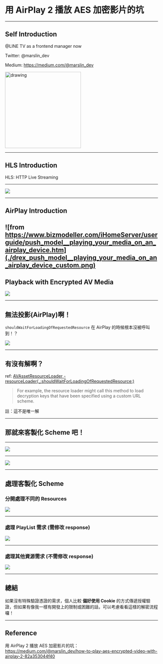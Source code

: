 # 用 AirPlay 2 播放 AES 加密影片的坑

---

## Self Introduction

@LINE TV as a frontend manager now

Twitter: @marslin_dev

Medium: https://medium.com/@marslin_dev

<img src="self-introduction.JPG" alt="drawing" width="250"/>

---

## HLS Introduction

HLS: HTTP Live Streaming

---

![](./normal-hls.png)

---

## AirPlay Introduction

![from https://www.bizmodeller.com/iHomeServer/userguide/push_model__playing_your_media_on_an_airplay_device.htm](./drex_push_model__playing_your_media_on_an_airplay_device_custom.png)
---

## Playback with Encrypted AV Media

![](./resourceLoader.png)

---

## 無法投影(AirPlay)啊！

`shouldWaitForLoadingOfRequestedResource` 在 AirPlay 的時候根本沒被呼叫到！？

![](./scared.png)

---

## 有沒有解啊？

ref: [AVAssetResourceLoader - resourceLoader(_:shouldWaitForLoadingOfRequestedResource:)](https://developer.apple.com/documentation/avfoundation/avassetresourceloaderdelegate/1388121-resourceloader)

> For example, the resource loader might call this method to load decryption keys that have been specified using a custom URL scheme.

註：這不是唯一解

---

## 那就來客製化 Scheme 吧！

---

![](./normal-hls.png)

---

![](./custom-hls.png)

---

## 處理客製化 Scheme

### 分開處理不同的 Resources

![](./resourceLoader-handle.png)

---

### 處理 PlayList 需求 (需修改 response)

![](./resourceLoader-replace.png)

---

### 處理其他資源需求 (不需修改 response)

![](./resourceLoader-redirect.png)

---

## 總結

如果沒有特殊驗證憑證的需求，個人比較 **偏好使用 Cookie** 的方式傳遞授權驗證，但如果有像我一樣有開發上的限制或困難的話，可以考慮看看這樣的解密流程囉！

---

## Reference

用 AirPlay 2 播放 AES 加密影片的坑：https://medium.com/@marslin_dev/how-to-play-aes-encrypted-video-with-airplay-2-82a353044f40